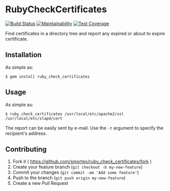 # RubyCheckCertificates

[![Build Status](https://travis-ci.com/smortex/ruby_check_certificates.svg?branch=master)](https://travis-ci.com/smortex/ruby_check_certificates)
[![Maintainability](https://api.codeclimate.com/v1/badges/83f90013cf861d5f1b79/maintainability)](https://codeclimate.com/github/smortex/ruby_check_certificates/maintainability)
[![Test Coverage](https://api.codeclimate.com/v1/badges/83f90013cf861d5f1b79/test_coverage)](https://codeclimate.com/github/smortex/ruby_check_certificates/test_coverage)

Find certificates in a directory tree and report any expired or about to expire certificate.

## Installation

As simple as:

    $ gem install ruby_check_certificates

## Usage

As simple as:

    $ ruby_check_certificates /usr/local/etc/apache2/ssl /usr/local/etc/slapd/cert

The report can be easily sent by e-mail.  Use the `-t` argument to specify the recipient's address.

## Contributing

1. Fork it ( https://github.com/smortex/ruby_check_certificates/fork )
2. Create your feature branch (`git checkout -b my-new-feature`)
3. Commit your changes (`git commit -am 'Add some feature'`)
4. Push to the branch (`git push origin my-new-feature`)
5. Create a new Pull Request
